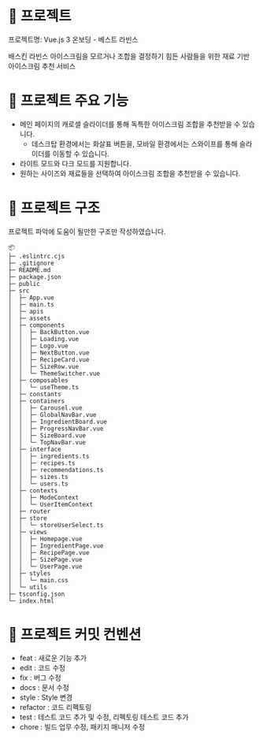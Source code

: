 # 🔨 프로젝트

프로젝트명: Vue.js 3 온보딩 - 베스트 라빈스

배스킨 라빈스 아이스크림을 모르거나 조합을 결정하기 힘든 사람들을 위한 재료 기반 아이스크림 추천 서비스

# 🔨 프로젝트 주요 기능

- 메인 페이지의 캐로셀 슬라이더를 통해 독특한 아이스크림 조합을 추천받을 수 있습니다.
  - 데스크탑 환경에서는 화살표 버튼을, 모바일 환경에서는 스와이프를 통해 슬라이더를 이동할 수 있습니다.
- 라이트 모드와 다크 모드를 지원합니다.
- 원하는 사이즈와 재료들을 선택하여 아이스크림 조합을 추천받을 수 있습니다.

# 🔨 프로젝트 구조

프로젝트 파악에 도움이 될만한 구조만 작성하였습니다.

```
📦
├─ .eslintrc.cjs
├─ .gitignore
├─ README.md
├─ package.json
├─ public
├─ src
│  ├─ App.vue
│  ├─ main.ts
│  ├─ apis
│  ├─ assets
│  ├─ components
│  │  ├─ BackButton.vue
│  │  ├─ Loading.vue
│  │  ├─ Logo.vue
│  │  ├─ NextButton.vue
│  │  ├─ RecipeCard.vue
│  │  ├─ SizeRow.vue
│  │  └─ ThemeSwitcher.vue
│  ├─ composables
│  │  └─ useTheme.ts
│  ├─ constants
│  ├─ containers
│  │  ├─ Carousel.vue
│  │  ├─ GlobalNavBar.vue
│  │  ├─ IngredientBoard.vue
│  │  ├─ ProgressNavBar.vue
│  │  ├─ SizeBoard.vue
│  │  └─ TopNavBar.vue
│  ├─ interface
│  │  ├─ ingredients.ts
│  │  ├─ recipes.ts
│  │  ├─ recommendations.ts
│  │  ├─ sizes.ts
│  │  └─ users.ts
│  ├─ contexts
│  │  ├─ ModeContext
│  │  └─ UserItemContext
│  ├─ router
│  ├─ store
│  │  └─ storeUserSelect.ts
│  ├─ views
│  │  ├─ Homepage.vue
│  │  ├─ IngredientPage.vue
│  │  ├─ RecipePage.vue
│  │  ├─ SizePage.vue
│  │  └─ UserPage.vue
│  ├─ styles
│  │  └─ main.css
│  └─ utils
├─ tsconfig.json
└─ index.html
```

# 🔨 프로젝트 커밋 컨벤션

- feat : 새로운 기능 추가
- edit : 코드 수정
- fix : 버그 수정
- docs : 문서 수정
- style : Style 변경
- refactor : 코드 리펙토링
- test : 테스트 코드 추가 및 수정, 리펙토링 테스트 코드 추가
- chore : 빌드 업무 수정, 패키지 매니저 수정
